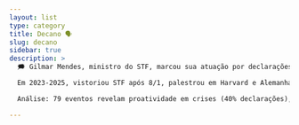 ```yaml
---
layout: list
type: category
title: Decano 🗣️
slug: decano
sidebar: true
description: >
  🗯️ Gilmar Mendes, ministro do STF, marcou sua atuação por declarações polêmicas, encontros políticos e defesas institucionais. De 2015 a 2017, criticou corrupção na Petrobras e Lava Jato, participando de jantares com Temer e aliados. Em 2018-2020, atacou "genocídio" na pandemia e associou Exército a falhas, gerando tensões com militares. Pós-2021, ordenou explicações de Bolsonaro sobre fraudes eleitorais e defendeu inelegibilidade, criticando Lava Jato como "organização criminosa".

  Em 2023-2025, vistoriou STF após 8/1, palestrou em Harvard e Alemanha sobre democracia. Assumiu presidência da Segunda Turma em 05/08/2025, afirmando compromisso constitucional. Ironizou revogação de visto EUA por Trump, dizendo poder discursar em Paris, mas não Washington. Defendeu Moraes contra críticas, negando isolamento e desconforto com prisão domiciliar de Bolsonaro. Lançou livro em 06/08/2025, destacando resistência democrática.

  Análise: 79 eventos revelam proatividade em crises (40% declarações), mas acusações de parcialidade persistem em X, com chamadas para sanções Magnitsky. Reformas como impeachment de Moraes são debatidas, mas impasse continua.

---
```

